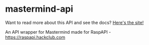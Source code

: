 # mastermind-api
Want to read more about this API and see the docs? [Here's the site!](https://mastermind.apidocumentation.com/)

An API wrapper for Mastermind made for RaspAPI - https://raspapi.hackclub.com
